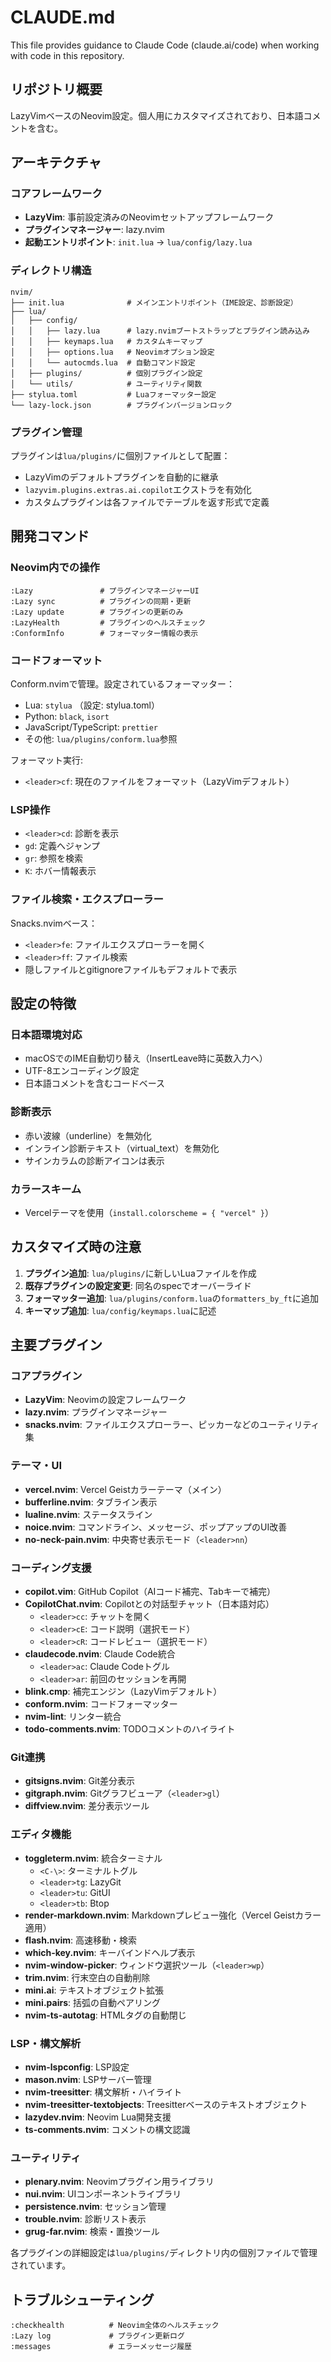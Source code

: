 # CLAUDE.md

This file provides guidance to Claude Code (claude.ai/code) when working with code in this repository.

## リポジトリ概要

LazyVimベースのNeovim設定。個人用にカスタマイズされており、日本語コメントを含む。

## アーキテクチャ

### コアフレームワーク
- **LazyVim**: 事前設定済みのNeovimセットアップフレームワーク
- **プラグインマネージャー**: lazy.nvim
- **起動エントリポイント**: `init.lua` → `lua/config/lazy.lua`

### ディレクトリ構造
```
nvim/
├── init.lua              # メインエントリポイント（IME設定、診断設定）
├── lua/
│   ├── config/
│   │   ├── lazy.lua      # lazy.nvimブートストラップとプラグイン読み込み
│   │   ├── keymaps.lua   # カスタムキーマップ
│   │   ├── options.lua   # Neovimオプション設定
│   │   └── autocmds.lua  # 自動コマンド設定
│   ├── plugins/          # 個別プラグイン設定
│   └── utils/            # ユーティリティ関数
├── stylua.toml           # Luaフォーマッター設定
└── lazy-lock.json        # プラグインバージョンロック
```

### プラグイン管理

プラグインは`lua/plugins/`に個別ファイルとして配置：
- LazyVimのデフォルトプラグインを自動的に継承
- `lazyvim.plugins.extras.ai.copilot`エクストラを有効化
- カスタムプラグインは各ファイルでテーブルを返す形式で定義

## 開発コマンド

### Neovim内での操作
```vim
:Lazy               # プラグインマネージャーUI
:Lazy sync          # プラグインの同期・更新
:Lazy update        # プラグインの更新のみ
:LazyHealth         # プラグインのヘルスチェック
:ConformInfo        # フォーマッター情報の表示
```

### コードフォーマット
Conform.nvimで管理。設定されているフォーマッター：
- Lua: `stylua` （設定: stylua.toml）
- Python: `black`, `isort`
- JavaScript/TypeScript: `prettier`
- その他: `lua/plugins/conform.lua`参照

フォーマット実行:
- `<leader>cf`: 現在のファイルをフォーマット（LazyVimデフォルト）

### LSP操作
- `<leader>cd`: 診断を表示
- `gd`: 定義へジャンプ
- `gr`: 参照を検索
- `K`: ホバー情報表示

### ファイル検索・エクスプローラー
Snacks.nvimベース：
- `<leader>fe`: ファイルエクスプローラーを開く
- `<leader>ff`: ファイル検索
- 隠しファイルとgitignoreファイルもデフォルトで表示

## 設定の特徴

### 日本語環境対応
- macOSでのIME自動切り替え（InsertLeave時に英数入力へ）
- UTF-8エンコーディング設定
- 日本語コメントを含むコードベース

### 診断表示
- 赤い波線（underline）を無効化
- インライン診断テキスト（virtual_text）を無効化
- サインカラムの診断アイコンは表示

### カラースキーム
- Vercelテーマを使用（`install.colorscheme = { "vercel" }`）

## カスタマイズ時の注意

1. **プラグイン追加**: `lua/plugins/`に新しいLuaファイルを作成
2. **既存プラグインの設定変更**: 同名のspecでオーバーライド
3. **フォーマッター追加**: `lua/plugins/conform.lua`の`formatters_by_ft`に追加
4. **キーマップ追加**: `lua/config/keymaps.lua`に記述

## 主要プラグイン

### コアプラグイン
- **LazyVim**: Neovimの設定フレームワーク
- **lazy.nvim**: プラグインマネージャー
- **snacks.nvim**: ファイルエクスプローラー、ピッカーなどのユーティリティ集

### テーマ・UI
- **vercel.nvim**: Vercel Geistカラーテーマ（メイン）
- **bufferline.nvim**: タブライン表示
- **lualine.nvim**: ステータスライン
- **noice.nvim**: コマンドライン、メッセージ、ポップアップのUI改善
- **no-neck-pain.nvim**: 中央寄せ表示モード（`<leader>nn`）

### コーディング支援
- **copilot.vim**: GitHub Copilot（AIコード補完、Tabキーで補完）
- **CopilotChat.nvim**: Copilotとの対話型チャット（日本語対応）
  - `<leader>cc`: チャットを開く
  - `<leader>cE`: コード説明（選択モード）
  - `<leader>cR`: コードレビュー（選択モード）
- **claudecode.nvim**: Claude Code統合
  - `<leader>ac`: Claude Codeトグル
  - `<leader>ar`: 前回のセッションを再開
- **blink.cmp**: 補完エンジン（LazyVimデフォルト）
- **conform.nvim**: コードフォーマッター
- **nvim-lint**: リンター統合
- **todo-comments.nvim**: TODOコメントのハイライト

### Git連携
- **gitsigns.nvim**: Git差分表示
- **gitgraph.nvim**: Gitグラフビューア（`<leader>gl`）
- **diffview.nvim**: 差分表示ツール

### エディタ機能
- **toggleterm.nvim**: 統合ターミナル
  - `<C-\>`: ターミナルトグル
  - `<leader>tg`: LazyGit
  - `<leader>tu`: GitUI
  - `<leader>tb`: Btop
- **render-markdown.nvim**: Markdownプレビュー強化（Vercel Geistカラー適用）
- **flash.nvim**: 高速移動・検索
- **which-key.nvim**: キーバインドヘルプ表示
- **nvim-window-picker**: ウィンドウ選択ツール（`<leader>wp`）
- **trim.nvim**: 行末空白の自動削除
- **mini.ai**: テキストオブジェクト拡張
- **mini.pairs**: 括弧の自動ペアリング
- **nvim-ts-autotag**: HTMLタグの自動閉じ

### LSP・構文解析
- **nvim-lspconfig**: LSP設定
- **mason.nvim**: LSPサーバー管理
- **nvim-treesitter**: 構文解析・ハイライト
- **nvim-treesitter-textobjects**: Treesitterベースのテキストオブジェクト
- **lazydev.nvim**: Neovim Lua開発支援
- **ts-comments.nvim**: コメントの構文認識

### ユーティリティ
- **plenary.nvim**: Neovimプラグイン用ライブラリ
- **nui.nvim**: UIコンポーネントライブラリ
- **persistence.nvim**: セッション管理
- **trouble.nvim**: 診断リスト表示
- **grug-far.nvim**: 検索・置換ツール

各プラグインの詳細設定は`lua/plugins/`ディレクトリ内の個別ファイルで管理されています。

## トラブルシューティング

```vim
:checkhealth          # Neovim全体のヘルスチェック
:Lazy log             # プラグイン更新ログ
:messages             # エラーメッセージ履歴
```